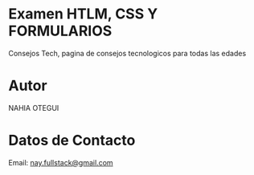 # Examen HTLM, CSS Y FORMULARIOS
Consejos Tech, pagina de consejos tecnologicos para todas las edades
# Autor
NAHIA OTEGUI
# Datos de Contacto
Email: nay.fullstack@gmail.com
